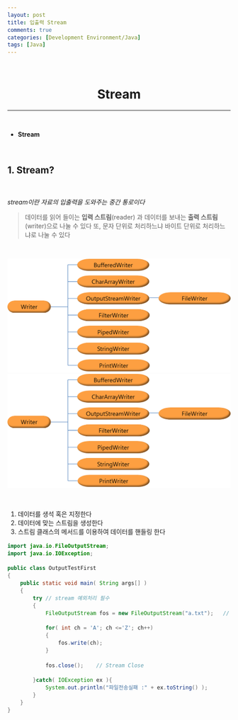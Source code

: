```yaml
---
layout: post
title: 입출력 Stream
comments: true
categories: [Development Environment/Java]
tags: [Java]
---
```

<br>

# <center> Stream </center>
---

<br>

* __Stream__


<br>

## 1. Stream?

<br>

_stream이란 자료의 입출력을 도와주는 중간 통로이다_
> 데이터를 읽어 들이는 __입력 스트림__(reader) 과 데이터를 보내는 __출력 스트림__(writer)으로 나눌 수 있다
> 또, 문자 단위로 처리하느냐 바이트 단위로 처리하느냐로 나눌 수 있다

<br>

![byteStream](./assets/img/byteStream.png)
![stringStream](./assets/img/byteStream.png)

<br>

1. 데이터를 생석 혹은 지정한다
2. 데이터에 맞는 스트림을 생성한다
3. 스트림 클래스의 메서드를 이용하여 데이터를 핸들링 한다

```java
import java.io.FileOutputStream;
import java.io.IOException;

public class OutputTestFirst
{
	public static void main( String args[] )
	{
		try // stream 예외처리 필수
		{
			FileOutputStream fos = new FileOutputStream("a.txt");	// 출력스트림, byte 스트림

			for( int ch = 'A'; ch <='Z'; ch++)
			{
				fos.write(ch);
			}

			fos.close();	// Stream Close

		}catch( IOException ex ){
			System.out.println("파일전송실패 :" + ex.toString() );
		}
	}
}
```
